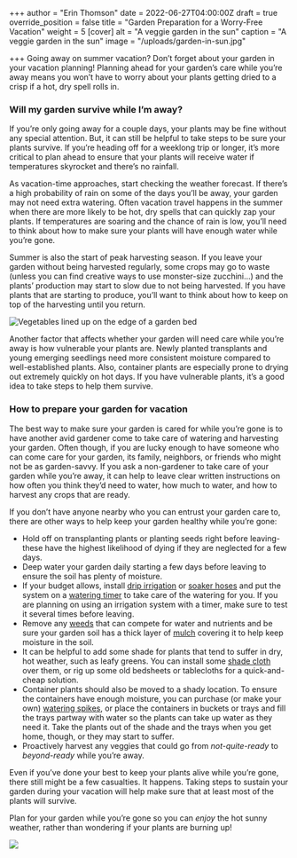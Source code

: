 +++
author = "Erin Thomson"
date = 2022-06-27T04:00:00Z
draft = true
override_position = false
title = "Garden Preparation for a Worry-Free Vacation"
weight = 5
[cover]
alt = "A veggie garden in the sun"
caption = "A veggie garden in the sun"
image = "/uploads/garden-in-sun.jpg"

+++
Going away on summer vacation? Don’t forget about your garden in your vacation planning! Planning ahead for your garden’s care while you’re away means you won’t have to worry about your plants getting dried to a crisp if a hot, dry spell rolls in.

### Will my garden survive while I’m away?

If you’re only going away for a couple days, your plants may be fine without any special attention. But, it can still be helpful to take steps to be sure your plants survive. If you’re heading off for a weeklong trip or longer, it’s more critical to plan ahead to ensure that your plants will receive water if temperatures skyrocket and there’s no rainfall.

As vacation-time approaches, start checking the weather forecast. If there’s a high probability of rain on some of the days you’ll be away, your garden may not need extra watering. Often vacation travel happens in the summer when there are more likely to be hot, dry spells that can quickly zap your plants. If temperatures are soaring and the chance of rain is low, you’ll need to think about how to make sure your plants will have enough water while you’re gone.

Summer is also the start of peak harvesting season. If you leave your garden without being harvested regularly, some crops may go to waste (unless you can find creative ways to use monster-size zucchini…) and the plants’ production may start to slow due to not being harvested. If you have plants that are starting to produce, you’ll want to think about how to keep on top of the harvesting until you return.

![Vegetables lined up on the edge of a garden bed](/uploads/garden-harvest.jpg)

Another factor that affects whether your garden will need care while you’re away is how vulnerable your plants are. Newly planted transplants and young emerging seedlings need more consistent moisture compared to well-established plants. Also, container plants are especially prone to drying out extremely quickly on hot days. If you have vulnerable plants, it’s a good idea to take steps to help them survive.

### How to prepare your garden for vacation

The best way to make sure your garden is cared for while you’re gone is to have another avid gardener come to take care of watering and harvesting your garden. Often though, if you are lucky enough to have someone who can come care for your garden, its family, neighbors, or friends who might not be as garden-savvy. If you ask a non-gardener to take care of your garden while you’re away, it can help to leave clear written instructions on how often you think they’d need to water, how much to water, and how to harvest any crops that are ready.

If you don’t have anyone nearby who you can entrust your garden care to, there are other ways to help keep your garden healthy while you’re gone:

* Hold off on transplanting plants or planting seeds right before leaving- these have the highest likelihood of dying if they are neglected for a few days.
* Deep water your garden daily starting a few days before leaving to ensure the soil has plenty of moisture.
* If your budget allows, install [drip irrigation](https://www.amazon.com/s?k=drip+irrigation&tag=planter05-20) or [soaker hoses](https://www.amazon.com/s?k=soaker+hose&tag=planter05-20) and put the system on a [watering timer](https://www.amazon.com/s?k=watering+timer&tag=planter05-20) to take care of the watering for you. If you are planning on using an irrigation system with a timer, make sure to test it several times before leaving.
* Remove any [weeds](https://blog.planter.garden/posts/garden-weeds-stem-the-spread/) that can compete for water and nutrients and be sure your garden soil has a thick layer of [mulch](https://blog.planter.garden/posts/mulching-a-must-for-your-garden/) covering it to help keep moisture in the soil.
* It can be helpful to add some shade for plants that tend to suffer in dry, hot weather, such as leafy greens. You can install some [shade cloth](https://www.amazon.com/s?k=shade+cloth&tag=planter05-20) over them, or rig up some old bedsheets or tablecloths for a quick-and-cheap solution.
* Container plants should also be moved to a shady location. To ensure the containers have enough moisture, you can purchase (or make your own) [watering spikes](https://www.amazon.com/s?k=watering+spikes&tag=planter05-20), or place the containers in buckets or trays and fill the trays partway with water so the plants can take up water as they need it. Take the plants out of the shade and the trays when you get home, though, or they may start to suffer.
* Proactively harvest any veggies that could go from _not-quite-ready_ to _beyond-ready_ while you’re away.

Even if you’ve done your best to keep your plants alive while you’re gone, there still might be a few casualties. It happens. Taking steps to sustain your garden during your vacation will help make sure that at least most of the plants will survive.

Plan for your garden while you’re gone so you can _enjoy_ the hot sunny weather, rather than wondering if your plants are burning up!

![](/uploads/beachfront-view.jpg)
